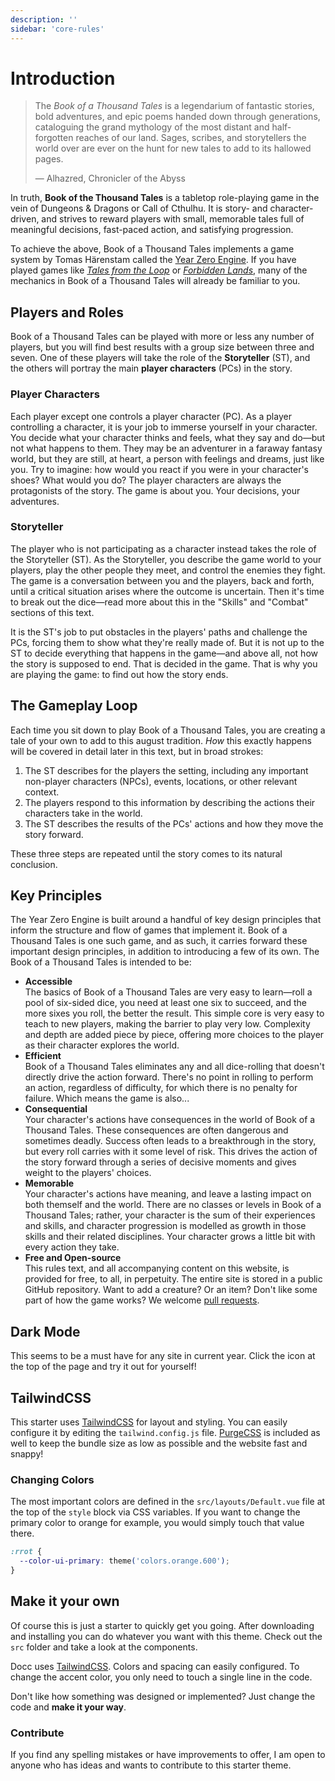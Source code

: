 ```yaml
---
description: ''
sidebar: 'core-rules'
---
```


# Introduction

> The _Book of a Thousand Tales_ is a legendarium of fantastic stories, bold adventures, and epic poems handed down through generations, cataloguing the grand mythology of the most distant and half-forgotten reaches of our land. Sages, scribes, and storytellers the world over are ever on the hunt for new tales to add to its hallowed pages.
>
> &mdash; Alhazred, Chronicler of the Abyss

In truth, **Book of the Thousand Tales** is a tabletop role-playing game in the vein of Dungeons &amp; Dragons or Call of Cthulhu. It is story- and character-driven, and strives to reward players with small, memorable tales full of meaningful decisions, fast-paced action, and satisfying progression.

To achieve the above, Book of a Thousand Tales implements a game system by Tomas H&auml;renstam called the [Year Zero Engine](https://docs.google.com/document/d/1hJbU3umOMxQB7voJw8dj3UJMnABmON81j9cGxX_JOWc/edit). If you have played games like [_Tales from the Loop_](https://frialigan.se/en/games/tales-from-the-loop/) or [_Forbidden Lands_](https://frialigan.se/en/games/forbidden-lands/), many of the mechanics in Book of a Thousand Tales will already be familiar to you.

## Players and Roles

Book of a Thousand Tales can be played with more or less any number of players, but you will find best results with a group size between three and seven. One of these players will take the role of the **Storyteller** (ST), and the others will portray the main **player characters** (PCs) in the story.

### Player Characters

Each player except one controls a player character (PC). As a player controlling a character, it is your job to immerse yourself in your character. You decide what your character thinks and feels, what they say and do&mdash;but not what happens to them. They may be an adventurer in a faraway fantasy world, but they are still, at heart, a person with feelings and dreams, just like you. Try to imagine: how would you react if you were in your character's shoes? What would you do? The player characters are always the protagonists of the story. The game is about you. Your decisions, your adventures.

### Storyteller

The player who is not participating as a character instead takes the role of the Storyteller (ST). As the Storyteller, you describe the game world to your players, play the other people they meet, and control the enemies they fight. The game is a conversation between you and the players, back and forth, until a critical situation arises where the outcome is uncertain. Then it's time to break out the dice&mdash;read more about this in the "Skills" and "Combat" sections of this text.

It is the ST's job to put obstacles in the players' paths and challenge the PCs, forcing them to show what they're really made of. But it is not up to the ST to decide everything that happens in the game&mdash;and above all, not how the story is supposed to end. That is decided in the game. That is why you are playing the game: to find out how the story ends.


## The Gameplay Loop

Each time you sit down to play Book of a Thousand Tales, you are creating a tale of your own to add to this august tradition. _How_ this exactly happens will be covered in detail later in this text, but in broad strokes:

1. The ST describes for the players the setting, including any important non-player characters (NPCs), events, locations, or other relevant context.
2. The players respond to this information by describing the actions their characters take in the world.
3. The ST describes the results of the PCs' actions and how they move the story forward.

These three steps are repeated until the story comes to its natural conclusion.

## Key Principles

The Year Zero Engine is built around a handful of key design principles that inform the structure and flow of games that implement it. Book of a Thousand Tales is one such game, and as such, it carries forward these important design principles, in addition to introducing a few of its own. The Book of a Thousand Tales is intended to be:

- **Accessible**<br>The basics of Book of a Thousand Tales are very easy to learn&mdash;roll a pool of six-sided dice, you need at least one six to succeed, and the more sixes you roll, the better the result. This simple core is very easy to teach to new players, making the barrier to play very low. Complexity and depth are added piece by piece, offering more choices to the player as their character explores the world.
- **Efficient**<br>Book of a Thousand Tales eliminates any and all dice-rolling that doesn't directly drive the action forward. There's no point in rolling to perform an action, regardless of difficulty, for which there is no penalty for failure. Which means the game is also...
- **Consequential**<br>Your character's actions have consequences in the world of Book of a Thousand Tales. These consequences are often dangerous and sometimes deadly. Success often leads to a breakthrough in the story, but every roll carries with it some level of risk. This drives the action of the story forward through a series of decisive moments and gives weight to the players' choices.
- **Memorable**<br>Your character's actions have meaning, and leave a lasting impact on both themself and the world. There are no classes or levels in Book of a Thousand Tales; rather, your character is the sum of their experiences and skills, and character progression is modelled as growth in those skills and their related disciplines. Your character grows a little bit with every action they take.
- **Free and Open-source**<br>This rules text, and all accompanying content on this website, is provided for free, to all, in perpetuity. The entire site is stored in a public GitHub repository. Want to add a creature? Or an item? Don't like some part of how the game works? We welcome [pull requests](https://github.com/bookofathousandtales/bookofathousandtales.github.io/pulls).

## Dark Mode

This seems to be a must have for any site in current year. Click the icon at the top of the page and try it out for yourself!

## TailwindCSS

This starter uses [TailwindCSS](https://tailwindcss.com/) for layout and styling. You can easily configure it by editing the `tailwind.config.js` file. [PurgeCSS](https://purgecss.com/) is included as well to keep the bundle size as low as possible and the website fast and snappy!

### Changing Colors

The most important colors are defined in the `src/layouts/Default.vue` file at the top of the `style` block via CSS variables. If you want to change the primary color to orange for example, you would simply touch that value there.

```css
:rrot {
  --color-ui-primary: theme('colors.orange.600');
}
```

## Make it your own

Of course this is just a starter to quickly get you going. After downloading and installing you can do whatever you want with this theme. Check out the `src` folder and take a look at the components.

Docc uses [TailwindCSS](https://tailwindcss.com/). Colors and spacing can easily configured. To change the accent color, you only need to touch a single line in the code.

Don't like how something was designed or implemented? Just change the code and **make it your way**.

### Contribute

If you find any spelling mistakes or have improvements to offer, I am open to anyone who has ideas and wants to contribute to this starter theme.